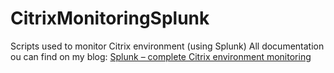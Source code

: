 # CitrixMonitoringSplunk
Scripts used to monitor Citrix environment (using Splunk)
All documentation ou can find on my blog:
[Splunk – complete Citrix environment monitoring ](https://xenthusiast.com/my-tools/splunk-complete-citrix-environment-monitoring/)
